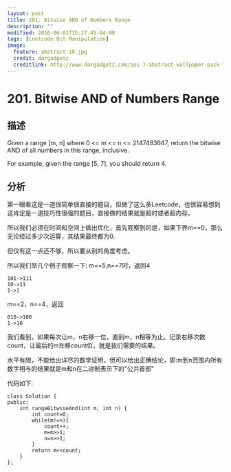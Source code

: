 ```yaml
---
layout: post
title: 201. Bitwise AND of Numbers Range
description: ""
modified: 2016-06-01T15:27:45-04:00
tags: [Leetcode Bit Manipulation]
image:
  feature: abstract-10.jpg
  credit: dargadgetz
  creditlink: http://www.dargadgetz.com/ios-7-abstract-wallpaper-pack-for-iphone-5-and-ipod-touch-retina/
---
```


# 201. Bitwise AND of Numbers Range

## 描述

Given a range [m, n] where 0 <= m <= n <= 2147483647, return the bitwise AND of all numbers in this range, inclusive.

For example, given the range [5, 7], you should return 4.

## 分析

第一眼看这是一道很简单很直接的题目，但做了这么多Leetcode，也很容易想到这肯定是一道技巧性很强的题目，直接做的结果就是超时或者超内存。

所以我们必须在时间和空间上做出优化，首先观察到的是，如果下界m==0，那么无论经过多少次运算，其结果最终都为0.

但仅有这一点还不够，所以要从别的角度考虑。

所以我们举几个例子观察一下:
m==5,n==7时，返回4

```
101->111
10->11
1->1
```

m==2，n==4，返回

```
010->100
1->10
```

我们看到，如果每次让m，n右移一位，直到m，n相等为止。记录右移次数count，让最后的m左移count位，就是我们需要的结果。

水平有限，不能给出详尽的数学证明，但可以给出正确结论，即:m到n范围内所有数字相与的结果就是m和n在二进制表示下的"公共首部"

代码如下:


```
class Solution {
public:
    int rangeBitwiseAnd(int m, int n) {
        int count=0;
        while(m!=n){
            count++;
            m=m>>1;
            n=n>>1;
        }
        return m<<count;
    }
};
```
